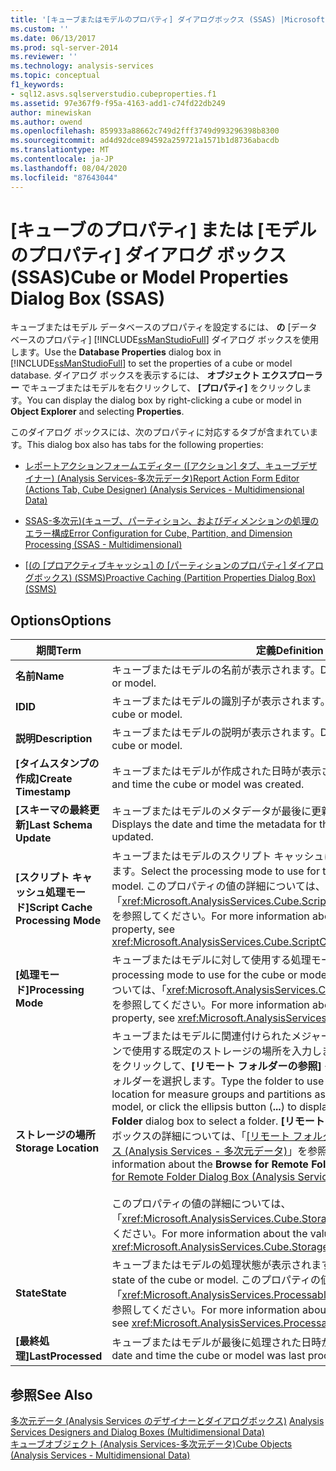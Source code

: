 ```yaml
---
title: '[キューブまたはモデルのプロパティ] ダイアログボックス (SSAS) |Microsoft Docs'
ms.custom: ''
ms.date: 06/13/2017
ms.prod: sql-server-2014
ms.reviewer: ''
ms.technology: analysis-services
ms.topic: conceptual
f1_keywords:
- sql12.asvs.sqlserverstudio.cubeproperties.f1
ms.assetid: 97e367f9-f95a-4163-add1-c74fd22db249
author: minewiskan
ms.author: owend
ms.openlocfilehash: 859933a88662c749d2fff3749d993296398b8300
ms.sourcegitcommit: ad4d92dce894592a259721a1571b1d8736abacdb
ms.translationtype: MT
ms.contentlocale: ja-JP
ms.lasthandoff: 08/04/2020
ms.locfileid: "87643044"
---
```

# <a name="cube-or-model-properties-dialog-box-ssas"></a><span data-ttu-id="1cd24-102">[キューブのプロパティ] または [モデルのプロパティ] ダイアログ ボックス (SSAS)</span><span class="sxs-lookup"><span data-stu-id="1cd24-102">Cube or Model Properties Dialog Box (SSAS)</span></span>
  <span data-ttu-id="1cd24-103">キューブまたはモデル データベースのプロパティを設定するには、 **の** [データベースのプロパティ] [!INCLUDE[ssManStudioFull](../includes/ssmanstudiofull-md.md)] ダイアログ ボックスを使用します。</span><span class="sxs-lookup"><span data-stu-id="1cd24-103">Use the **Database Properties** dialog box in [!INCLUDE[ssManStudioFull](../includes/ssmanstudiofull-md.md)] to set the properties of a cube or model database.</span></span> <span data-ttu-id="1cd24-104">ダイアログ ボックスを表示するには、 **オブジェクト エクスプローラー** でキューブまたはモデルを右クリックして、 **[プロパティ]** をクリックします。</span><span class="sxs-lookup"><span data-stu-id="1cd24-104">You can display the dialog box by right-clicking a cube or model in **Object Explorer** and selecting **Properties**.</span></span>  
  
 <span data-ttu-id="1cd24-105">このダイアログ ボックスには、次のプロパティに対応するタブが含まれています。</span><span class="sxs-lookup"><span data-stu-id="1cd24-105">This dialog box also has tabs for the following properties:</span></span>  
  
-   <span data-ttu-id="1cd24-106">[レポートアクションフォームエディター &#40;[アクション] タブ、キューブデザイナー&#41; &#40;Analysis Services-多次元データ&#41;](report-action-form-editor-cube-designer-analysis-services-multidimensional-data.md)</span><span class="sxs-lookup"><span data-stu-id="1cd24-106">[Report Action Form Editor &#40;Actions Tab, Cube Designer&#41; &#40;Analysis Services - Multidimensional Data&#41;](report-action-form-editor-cube-designer-analysis-services-multidimensional-data.md)</span></span>  
  
-   [<span data-ttu-id="1cd24-107">SSAS-多次元&#41;&#40;キューブ、パーティション、およびディメンションの処理のエラー構成</span><span class="sxs-lookup"><span data-stu-id="1cd24-107">Error Configuration for Cube, Partition, and Dimension Processing &#40;SSAS - Multidimensional&#41;</span></span>](multidimensional-models/error-configuration-for-cube-partition-and-dimension-processing.md)  
  
-   <span data-ttu-id="1cd24-108">[[&#40;の [プロアクティブキャッシュ] の [パーティションのプロパティ] ダイアログボックス&#41; &#40;SSMS&#41;](proactive-caching-partition-properties-dialog-box-ssms.md)</span><span class="sxs-lookup"><span data-stu-id="1cd24-108">[Proactive Caching &#40;Partition Properties Dialog Box&#41; &#40;SSMS&#41;](proactive-caching-partition-properties-dialog-box-ssms.md)</span></span>  
  
## <a name="options"></a><span data-ttu-id="1cd24-109">Options</span><span class="sxs-lookup"><span data-stu-id="1cd24-109">Options</span></span>  
  
|<span data-ttu-id="1cd24-110">期間</span><span class="sxs-lookup"><span data-stu-id="1cd24-110">Term</span></span>|<span data-ttu-id="1cd24-111">定義</span><span class="sxs-lookup"><span data-stu-id="1cd24-111">Definition</span></span>|  
|----------|----------------|  
|<span data-ttu-id="1cd24-112">**名前**</span><span class="sxs-lookup"><span data-stu-id="1cd24-112">**Name**</span></span>|<span data-ttu-id="1cd24-113">キューブまたはモデルの名前が表示されます。</span><span class="sxs-lookup"><span data-stu-id="1cd24-113">Displays the name of the cube or model.</span></span>|  
|<span data-ttu-id="1cd24-114">**ID**</span><span class="sxs-lookup"><span data-stu-id="1cd24-114">**ID**</span></span>|<span data-ttu-id="1cd24-115">キューブまたはモデルの識別子が表示されます。</span><span class="sxs-lookup"><span data-stu-id="1cd24-115">Displays the identifier of the cube or model.</span></span>|  
|<span data-ttu-id="1cd24-116">**説明**</span><span class="sxs-lookup"><span data-stu-id="1cd24-116">**Description**</span></span>|<span data-ttu-id="1cd24-117">キューブまたはモデルの説明が表示されます。</span><span class="sxs-lookup"><span data-stu-id="1cd24-117">Displays the description of the cube or model.</span></span>|  
|<span data-ttu-id="1cd24-118">**[タイムスタンプの作成]**</span><span class="sxs-lookup"><span data-stu-id="1cd24-118">**Create Timestamp**</span></span>|<span data-ttu-id="1cd24-119">キューブまたはモデルが作成された日時が表示されます。</span><span class="sxs-lookup"><span data-stu-id="1cd24-119">Displays the date and time the cube or model was created.</span></span>|  
|<span data-ttu-id="1cd24-120">**[スキーマの最終更新]**</span><span class="sxs-lookup"><span data-stu-id="1cd24-120">**Last Schema Update**</span></span>|<span data-ttu-id="1cd24-121">キューブまたはモデルのメタデータが最後に更新された日時が表示されます。</span><span class="sxs-lookup"><span data-stu-id="1cd24-121">Displays the date and time the metadata for the cube or model was last updated.</span></span>|  
|<span data-ttu-id="1cd24-122">**[スクリプト キャッシュ処理モード]**</span><span class="sxs-lookup"><span data-stu-id="1cd24-122">**Script Cache Processing Mode**</span></span>|<span data-ttu-id="1cd24-123">キューブまたはモデルのスクリプト キャッシュに使用する処理モードを選択します。</span><span class="sxs-lookup"><span data-stu-id="1cd24-123">Select the processing mode to use for the script cache of the cube or model.</span></span> <span data-ttu-id="1cd24-124">このプロパティの値の詳細については、「<xref:Microsoft.AnalysisServices.Cube.ScriptCacheProcessingMode%2A>」を参照してください。</span><span class="sxs-lookup"><span data-stu-id="1cd24-124">For more information about the values for this property, see <xref:Microsoft.AnalysisServices.Cube.ScriptCacheProcessingMode%2A>.</span></span>|  
|<span data-ttu-id="1cd24-125">**[処理モード]**</span><span class="sxs-lookup"><span data-stu-id="1cd24-125">**Processing Mode**</span></span>|<span data-ttu-id="1cd24-126">キューブまたはモデルに対して使用する処理モードを選択します。</span><span class="sxs-lookup"><span data-stu-id="1cd24-126">Select the processing mode to use for the cube or model.</span></span> <span data-ttu-id="1cd24-127">このプロパティの値の詳細については、「<xref:Microsoft.AnalysisServices.Cube.ProcessingMode%2A>」を参照してください。</span><span class="sxs-lookup"><span data-stu-id="1cd24-127">For more information about the values for this property, see <xref:Microsoft.AnalysisServices.Cube.ProcessingMode%2A>.</span></span>|  
|<span data-ttu-id="1cd24-128">**ストレージの場所**</span><span class="sxs-lookup"><span data-stu-id="1cd24-128">**Storage Location**</span></span>|<span data-ttu-id="1cd24-129">キューブまたはモデルに関連付けられたメジャー グループおよびパーティションで使用する既定のストレージの場所を入力します。または、参照ボタン (**[...]**) をクリックして、**[リモート フォルダーの参照]** ダイアログ ボックスを開いてフォルダーを選択します。</span><span class="sxs-lookup"><span data-stu-id="1cd24-129">Type the folder to use as the default storage location for measure groups and partitions associated with the cube or model, or click the ellipsis button (**...**) to display the **Browse for Remote Folder** dialog box to select a folder.</span></span> <span data-ttu-id="1cd24-130">**[リモート フォルダーの参照]** ダイアログ ボックスの詳細については、「[[リモート フォルダーの参照] ダイアログ ボックス &#40;Analysis Services - 多次元データ&#41;](browse-for-remote-folder-dialog-box-analysis-services-multidimensional-data.md)」を参照してください。</span><span class="sxs-lookup"><span data-stu-id="1cd24-130">For more information about the **Browse for Remote Folder** dialog box, see [Browse for Remote Folder Dialog Box &#40;Analysis Services - Multidimensional Data&#41;](browse-for-remote-folder-dialog-box-analysis-services-multidimensional-data.md).</span></span><br /><br /> <span data-ttu-id="1cd24-131">このプロパティの値の詳細については、「<xref:Microsoft.AnalysisServices.Cube.StorageLocation%2A>」を参照してください。</span><span class="sxs-lookup"><span data-stu-id="1cd24-131">For more information about the values for this property, see <xref:Microsoft.AnalysisServices.Cube.StorageLocation%2A>.</span></span>|  
|<span data-ttu-id="1cd24-132">**State**</span><span class="sxs-lookup"><span data-stu-id="1cd24-132">**State**</span></span>|<span data-ttu-id="1cd24-133">キューブまたはモデルの処理状態が表示されます。</span><span class="sxs-lookup"><span data-stu-id="1cd24-133">Displays the processing state of the cube or model.</span></span> <span data-ttu-id="1cd24-134">このプロパティの値の詳細については、「<xref:Microsoft.AnalysisServices.ProcessableMajorObject.State%2A>」を参照してください。</span><span class="sxs-lookup"><span data-stu-id="1cd24-134">For more information about the values for this property, see <xref:Microsoft.AnalysisServices.ProcessableMajorObject.State%2A>.</span></span>|  
|<span data-ttu-id="1cd24-135">**[最終処理]**</span><span class="sxs-lookup"><span data-stu-id="1cd24-135">**LastProcessed**</span></span>|<span data-ttu-id="1cd24-136">キューブまたはモデルが最後に処理された日時が表示されます。</span><span class="sxs-lookup"><span data-stu-id="1cd24-136">Displays the date and time the cube or model was last processed.</span></span>|  
  
## <a name="see-also"></a><span data-ttu-id="1cd24-137">参照</span><span class="sxs-lookup"><span data-stu-id="1cd24-137">See Also</span></span>  
 <span data-ttu-id="1cd24-138">[多次元データ &#40;Analysis Services のデザイナーとダイアログボックス&#41;](analysis-services-designers-and-dialog-boxes-multidimensional-data.md) </span><span class="sxs-lookup"><span data-stu-id="1cd24-138">[Analysis Services Designers and Dialog Boxes &#40;Multidimensional Data&#41;](analysis-services-designers-and-dialog-boxes-multidimensional-data.md) </span></span>  
 [<span data-ttu-id="1cd24-139">キューブオブジェクト &#40;Analysis Services-多次元データ&#41;</span><span class="sxs-lookup"><span data-stu-id="1cd24-139">Cube Objects &#40;Analysis Services - Multidimensional Data&#41;</span></span>](multidimensional-models-olap-logical-cube-objects/cube-objects-analysis-services-multidimensional-data.md)  
  
  
